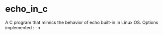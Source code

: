 # echo_in_c
A C program that mimics the behavior of echo built-in in Linux OS. Options implemented : -n
